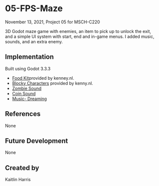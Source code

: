 # 05-FPS-Maze
November 13, 2021, Project 05 for MSCH-C220

3D Godot maze game with enemies, an item to pick up to unlock the exit, and a simple UI system with start, end and in-game menus. I added music, sounds, and an extra enemy.

## Implementation
Built using Godot 3.3.3
 * [Food Kit](https://kenney.nl/assets/food-kit)provided by kenney.nl. 
 * [Blocky Characters](https://kenney.nl/assets/blocky-characters) provided by kenny.nl.
 * [Zombie Sound](https://freesound.org/people/gneube/sounds/315844/)
 * [Coin Sound](https://freesound.org/people/gneube/sounds/315844/)
 * [Music- Dreaming](https://patrickdearteaga.com/royalty-free-music/page-3/)


## References
None 

## Future Development
None 

## Created by
Kaitlin Harris
